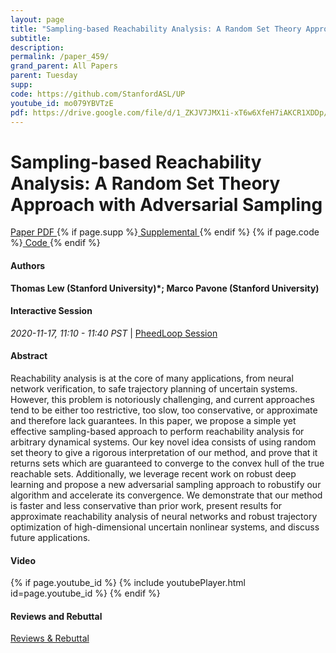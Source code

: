 ```yaml
---
layout: page
title: "Sampling-based Reachability Analysis: A Random Set Theory Approach with Adversarial Sampling"
subtitle: 
description:
permalink: /paper_459/
grand_parent: All Papers
parent: Tuesday
supp: 
code: https://github.com/StanfordASL/UP
youtube_id: mo079YBVTzE
pdf: https://drive.google.com/file/d/1_ZKJV7JMX1i-xT6w6XfeH7iAKCR1XDDp/view
---
```


# Sampling-based Reachability Analysis: A Random Set Theory Approach with Adversarial Sampling

<a href="https://drive.google.com/file/d/1_ZKJV7JMX1i-xT6w6XfeH7iAKCR1XDDp/view" target="_blank" rel="noopener noreferrer" class="btn btn-blue"><i class="fa fa-file-text-o" aria-hidden="true"></i> Paper PDF </a> {% if page.supp %}<a href="" target="_blank" rel="noopener noreferrer" class="btn btn-green"><i class="fa fa-file-text-o" aria-hidden="true"></i> Supplemental </a>{% endif %} {% if page.code %}<a href="https://github.com/StanfordASL/UP" target="_blank" rel="noopener noreferrer" class="btn"><i class="fa fa-github" aria-hidden="true"></i> Code </a>{% endif %} 

#### Authors
**Thomas Lew (Stanford University)*; Marco Pavone (Stanford University)**

#### Interactive Session
<em>2020-11-17, 11:10 - 11:40 PST </em> | <a href="https://pheedloop.com/corl2020/virtual/?page=sessions&section=SESQG6EYT2WC4O1HR" target="_blank" rel="noopener noreferrer"> PheedLoop Session <i class="fa fa-external-link" aria-hidden="true"></i> </a> 

#### Abstract
Reachability analysis is at the core of many applications, from neural network verification, to safe trajectory planning of uncertain systems. However, this problem is notoriously challenging, and current approaches tend to be either too restrictive, too slow, too conservative, or approximate and therefore lack guarantees. In this paper, we propose a simple yet effective sampling-based approach to perform reachability analysis for arbitrary dynamical systems. Our key novel idea consists of using random set theory to give a rigorous interpretation of our method, and prove that it returns sets which are guaranteed to converge to the convex hull of the true reachable sets. Additionally, we leverage recent work on robust deep learning and propose a new adversarial sampling approach to robustify our algorithm and accelerate its convergence. We demonstrate that our method is faster and less conservative than prior work, present results for approximate reachability analysis of neural networks and robust trajectory optimization of high-dimensional uncertain nonlinear systems, and discuss future applications.

#### Video
{% if page.youtube_id %}
{% include youtubePlayer.html id=page.youtube_id %}
{% endif %}

#### Reviews and Rebuttal
<a href="https://drive.google.com/file/d/1mxO9GohPnmKO6amiJb8EghCjaGwSS7jL/view" target="_blank" rel="noopener noreferrer" class="btn btn-purple"><i class="fa fa-pencil-square-o" aria-hidden="true"></i> Reviews & Rebuttal </a>

